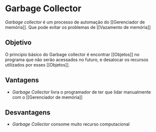 # Garbage Collector
*Garbage collector* é um processo de automação do [[Gerenciador de memória]]. Que pode evitar os problemas de [[Vazamento de memória]] 

## Objetivo 
O principio básico do Garbage collector é encontrar [[Objetos]] no programa que não serão acessados no futuro, e desalocar os recursos utilizados por esses [[Objetos]].

## Vantagens
- *Garbage Collector*  livra o programador de ter que lidar manualmente com o [[Gerenciador de memória]] 

## Desvantagens 
- *Garbage Collector* consome muito recurso computacional
